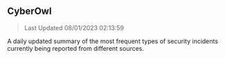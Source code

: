 ## CyberOwl 
> Last Updated 08/01/2023 02:13:59 


A daily updated summary of the most frequent types of security incidents currently being reported from different sources.

